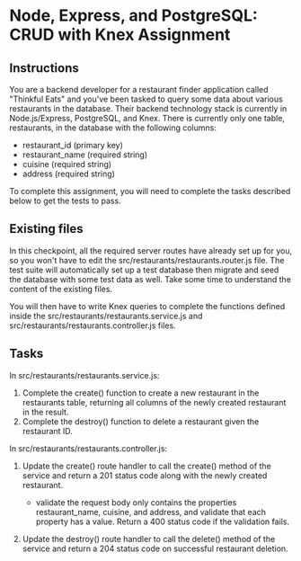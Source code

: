 # Node, Express, and PostgreSQL: CRUD with Knex Assignment

## Instructions

You are a backend developer for a restaurant finder application called "Thinkful Eats" and you've been tasked to query some data about various restaurants in the database. Their backend technology stack is currently in Node.js/Express, PostgreSQL, and Knex. There is currently only one table, restaurants, in the database with the following columns:

- restaurant_id (primary key)
- restaurant_name (required string)
- cuisine (required string)
- address (required string)

To complete this assignment, you will need to complete the tasks described below to get the tests to pass.

## Existing files

In this checkpoint, all the required server routes have already set up for you, so you won't have to edit the src/restaurants/restaurants.router.js file. The test suite will automatically set up a test database then migrate and seed the database with some test data as well. Take some time to understand the content of the existing files.

You will then have to write Knex queries to complete the functions defined inside the src/restaurants/restaurants.service.js and src/restaurants/restaurants.controller.js files.

## Tasks

In src/restaurants/restaurants.service.js:

1. Complete the create() function to create a new restaurant in the restaurants table, returning all columns of the newly created restaurant in the result.
2. Complete the destroy() function to delete a restaurant given the restaurant ID.

In src/restaurants/restaurants.controller.js:

1. Update the create() route handler to call the create() method of the service and return a 201 status code along with the newly created restaurant.

   - validate the request body only contains the properties restaurant_name, cuisine, and address, and validate that each property has a value. Return a 400 status code if the validation fails.

2. Update the destroy() route handler to call the delete() method of the service and return a 204 status code on successful restaurant deletion.
